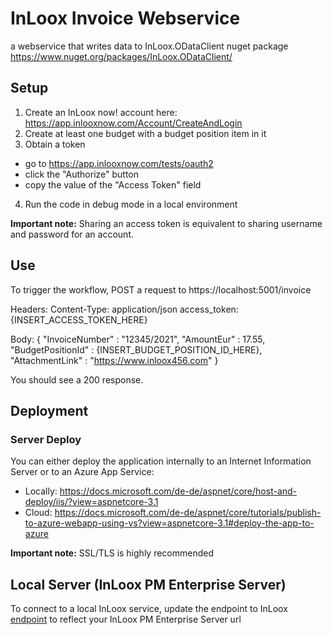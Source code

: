 # InLoox Invoice Webservice

a webservice that writes data to InLoox.ODataClient nuget package https://www.nuget.org/packages/InLoox.ODataClient/

## Setup

1. Create an InLoox now! account here: https://app.inlooxnow.com/Account/CreateAndLogin
2. Create at least one budget with a budget position item in it
3. Obtain a token
- go to https://app.inlooxnow.com/tests/oauth2
- click the "Authorize" button
- copy the value of the "Access Token" field
4. Run the code in debug mode in a local environment

**Important note:** Sharing an access token is equivalent to sharing username and password for an account.

## Use

To trigger the workflow, POST a request to https://localhost:5001/invoice

Headers:
Content-Type: application/json
access_token: {INSERT_ACCESS_TOKEN_HERE}

Body:
{
	"InvoiceNumber" : "12345/2021",
	"AmountEur" : 17.55,
	"BudgetPositionId" : {INSERT_BUDGET_POSITION_ID_HERE},	
	"AttachmentLink" : "https://www.inloox456.com"
}

You should see a 200 response.

## Deployment

### Server Deploy

You can either deploy the application internally to an Internet Information Server or to an Azure App Service:
- Locally: https://docs.microsoft.com/de-de/aspnet/core/host-and-deploy/iis/?view=aspnetcore-3.1
- Cloud: https://docs.microsoft.com/de-de/aspnet/core/tutorials/publish-to-azure-webapp-using-vs?view=aspnetcore-3.1#deploy-the-app-to-azure

**Important note:** SSL/TLS is highly recommended

## Local Server (InLoox PM Enterprise Server)

To connect to a local InLoox service, update the endpoint to InLoox [endpoint](https://github.com/inloox-dev/inLoox-calendar-webservice/blob/05b33462cd4d77e85d8398dfaebc3bdb2bb77ae5/InLooxCalendarWebservice/Startup.cs#L12) to reflect your InLoox PM Enterprise Server url
